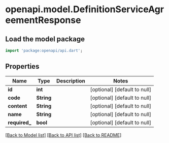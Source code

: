 # openapi.model.DefinitionServiceAgreementResponse

## Load the model package
```dart
import 'package:openapi/api.dart';
```

## Properties
Name | Type | Description | Notes
------------ | ------------- | ------------- | -------------
**id** | **int** |  | [optional] [default to null]
**code** | **String** |  | [optional] [default to null]
**content** | **String** |  | [optional] [default to null]
**name** | **String** |  | [optional] [default to null]
**required_** | **bool** |  | [optional] [default to null]

[[Back to Model list]](../README.md#documentation-for-models) [[Back to API list]](../README.md#documentation-for-api-endpoints) [[Back to README]](../README.md)


